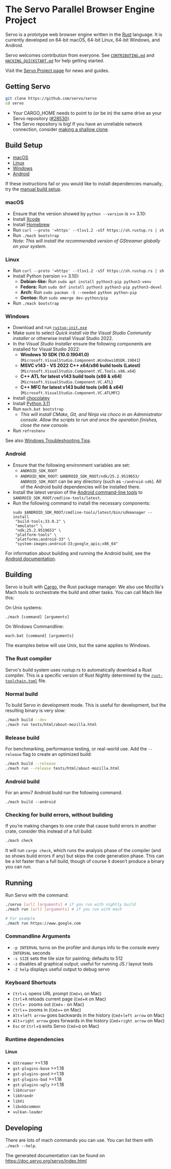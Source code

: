 # The Servo Parallel Browser Engine Project

Servo is a prototype web browser engine written in the
[Rust](https://github.com/rust-lang/rust) language. It is currently developed on
64-bit macOS, 64-bit Linux, 64-bit Windows, and Android.

Servo welcomes contribution from everyone.  See
[`CONTRIBUTING.md`](CONTRIBUTING.md) and [`HACKING_QUICKSTART.md`](docs/HACKING_QUICKSTART.md)
for help getting started.

Visit the [Servo Project page](https://servo.org/) for news and guides.

## Getting Servo

``` sh
git clone https://github.com/servo/servo
cd servo
```

 - Your CARGO_HOME needs to point to (or be in) the same drive as your 
   Servo repository ([#28530](https://github.com/servo/servo/issues/28530)).
 - The Servo repository is big! If you have an unreliable network connection, consider
   [making a shallow clone](https://github.blog/2020-12-21-get-up-to-speed-with-partial-clone-and-shallow-clone/).


## Build Setup

* [macOS](#macos)
* [Linux](#Linux)
* [Windows](#windows)
* [Android](https://github.com/servo/servo/wiki/Building-for-Android)

If these instructions fail or you would like to install dependencies
manually, try the [manual build setup][manual-build].

### macOS

- Ensure that the version showed by `python --version` is >= 3.10:
- Install [Xcode](https://developer.apple.com/xcode/)
- Install [Homebrew](https://brew.sh/)
- Run `curl --proto '=https' --tlsv1.2 -sSf https://sh.rustup.rs | sh`
- Run `./mach bootstrap`<br/>
  *Note: This will install the recommended version of GStreamer globally on your system.*

### Linux

- Run `curl --proto '=https' --tlsv1.2 -sSf https://sh.rustup.rs | sh`
- Install Python (version >= 3.10):
    - **Debian-like:** Run `sudo apt install python3-pip python3-venv`
    - **Fedora:** Run `sudo dnf install python3 python3-pip python3-devel`
    - **Arch:** Run `sudo pacman -S --needed python python-pip`
    - **Gentoo:** Run `sudo emerge dev-python/pip`
- Run `./mach bootstrap`

### Windows

 - Download and run [`rustup-init.exe`](https://win.rustup.rs/)
  - Make sure to select *Quick install via the Visual Studio Community
    installer* or otherwise install Visual Studio 2022.
 - In the *Visual Studio Installer* ensure the following components are installed for Visual Studio 2022:
    - **Windows 10 SDK (10.0.19041.0)** (`Microsoft.VisualStudio.Component.Windows10SDK.19041`)
    - **MSVC v143 - VS 2022 C++ x64/x86 build tools (Latest)** (`Microsoft.VisualStudio.Component.VC.Tools.x86.x64`)
    - **C++ ATL for latest v143 build tools (x86 & x64)** (`Microsoft.VisualStudio.Component.VC.ATL`)
    - **C++ MFC for latest v143 build tools (x86 & x64)** (`Microsoft.VisualStudio.Component.VC.ATLMFC`)
 - Install [chocolatey](https://chocolatey.org/)
 - Install [Python 3.11](https://www.python.org/downloads/windows/)
 - Run `mach.bat bootstrap`
    + *This will install CMake, Git, and Ninja via choco in an
       Administrator console. Allow the scripts to run and once
       the operation finishes, close the new console.*
- Run `refreshenv`

See also [Windows Troubleshooting Tips][windows-tips].

### Android

- Ensure that the following environment variables are set:
  - `ANDROID_SDK_ROOT`
  - `ANDROID_NDK_ROOT`: `$ANDROID_SDK_ROOT/ndk/25.2.9519653/`
 `ANDROID_SDK_ROOT` can be any directory (such as `~/android-sdk`).
  All of the Android build dependencies will be installed there.
- Install the latest version of the [Android command-line
  tools](https://developer.android.com/studio#command-tools) to
  `$ANDROID_SDK_ROOT/cmdline-tools/latest`.
- Run the following command to install the necessary components:
  ```shell
  sudo $ANDROID_SDK_ROOT/cmdline-tools/latest/bin/sdkmanager --install
   "build-tools;33.0.2" \
   "emulator" \
   "ndk;25.2.9519653" \
   "platform-tools" \
   "platforms;android-33" \
   "system-images;android-33;google_apis;x86_64"
  ```
For information about building and running the Android build, see
the [Android documentation][android-docs].

## Building

Servo is built with [Cargo](https://crates.io/), the Rust package manager.
We also use Mozilla's Mach tools to orchestrate the build and other tasks.
You can call Mach like this:

On Unix systems:
```
./mach [command] [arguments]
```
On Windows Commandline:
```
mach.bat [command] [arguments]
```
The examples below will use Unix, but the same applies to Windows.

### The Rust compiler

Servo's build system uses rustup.rs to automatically download a Rust compiler.
This is a specific version of Rust Nightly determined by the
[`rust-toolchain.toml`](https://github.com/servo/servo/blob/main/rust-toolchain.toml) file.

### Normal build

To build Servo in development mode.
This is useful for development, but the resulting binary is very slow:

``` sh
./mach build --dev
./mach run tests/html/about-mozilla.html
```

### Release build
For benchmarking, performance testing, or real-world use.
Add the `--release` flag to create an optimized build:

``` sh
./mach build --release
./mach run --release tests/html/about-mozilla.html
```

### Android build

For an armv7 Android build run the following command.

```shell
./mach build --android
```

### Checking for build errors, without building

If you’re making changes to one crate that cause build errors in another crate,
consider this instead of a full build:

```sh
./mach check
```

It will run `cargo check`, which runs the analysis phase of the compiler
(and so shows build errors if any) but skips the code generation phase.
This can be a lot faster than a full build,
though of course it doesn’t produce a binary you can run.

## Running

Run Servo with the command:

```sh
./servo [url] [arguments] # if you run with nightly build
./mach run [url] [arguments] # if you run with mach

# For example
./mach run https://www.google.com
```

### Commandline Arguments

- `-p INTERVAL` turns on the profiler and dumps info to the console every
  `INTERVAL` seconds
- `-s SIZE` sets the tile size for painting; defaults to 512
- `-z` disables all graphical output; useful for running JS / layout tests
- `-Z help` displays useful output to debug servo

### Keyboard Shortcuts

- `Ctrl`+`L` opens URL prompt (`Cmd`+`L` on Mac)
- `Ctrl`+`R` reloads current page (`Cmd`+`R` on Mac)
- `Ctrl`+`-` zooms out (`Cmd`+`-` on Mac)
- `Ctrl`+`=` zooms in (`Cmd`+`=` on Mac)
- `Alt`+`left arrow` goes backwards in the history (`Cmd`+`left arrow` on Mac)
- `Alt`+`right arrow` goes forwards in the history (`Cmd`+`right arrow` on Mac)
- `Esc` or `Ctrl`+`Q` exits Servo (`Cmd`+`Q` on Mac)

### Runtime dependencies

#### Linux

* `GStreamer` >=1.18
* `gst-plugins-base` >=1.18
* `gst-plugins-good` >=1.18
* `gst-plugins-bad` >=1.18
* `gst-plugins-ugly` >=1.18
* `libXcursor`
* `libXrandr`
* `libXi`
* `libxkbcommon`
* `vulkan-loader`

## Developing

There are lots of mach commands you can use. You can list them with `./mach
--help`.


The generated documentation can be found on https://doc.servo.org/servo/index.html

[manual-build]: https://github.com/servo/servo/wiki/Building#manual-build-setup
[windows-tips]: https://github.com/servo/servo/wiki/Building#troubleshooting-the-windows-build
[android-docs]: https://github.com/servo/servo/wiki/Building-for-Android
